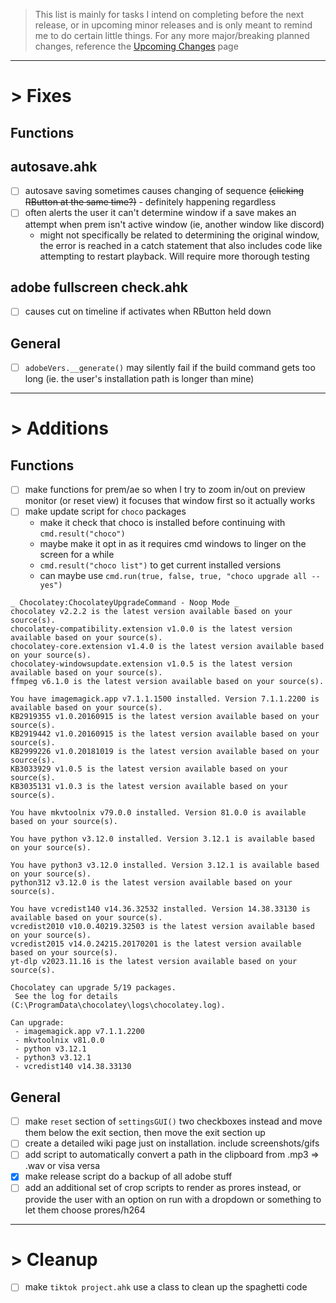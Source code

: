 > This list is mainly for tasks I intend on completing before the next release, or in upcoming minor releases and is only meant to remind me to do certain little things. For any more major/breaking planned changes, reference the [Upcoming Changes](https://github.com/users/Tomshiii/projects/1) page
***

# > Fixes

## Functions

## autosave.ahk
- [ ] autosave saving sometimes causes changing of sequence ~~(clicking RButton at the same time?)~~ - definitely happening regardless
- [ ] often alerts the user it can't determine window if a save makes an attempt when prem isn't active window (ie, another window like discord)
	- might not specifically be related to determining the original window, the error is reached in a catch statement that also includes code like attempting to restart playback. Will require more thorough testing

## adobe fullscreen check.ahk
- [ ] causes cut on timeline if activates when RButton held down

## General
- [ ] `adobeVers.__generate()` may silently fail if the build command gets too long (ie. the user's installation path is longer than mine)
***

# > Additions

## Functions
- [ ] make functions for prem/ae so when I try to zoom in/out on preview monitor (or reset view) it focuses that window first so it actually works
- [ ] make update script for `choco` packages
	- make it check that choco is installed before continuing with `cmd.result("choco")`
	- maybe make it opt in as it requires cmd windows to linger on the screen for a while
	- `cmd.result("choco list")` to get current installed versions
	- can maybe use `cmd.run(true, false, true, "choco upgrade all --yes")`
```
_ Chocolatey:ChocolateyUpgradeCommand - Noop Mode _
chocolatey v2.2.2 is the latest version available based on your source(s).
chocolatey-compatibility.extension v1.0.0 is the latest version available based on your source(s).
chocolatey-core.extension v1.4.0 is the latest version available based on your source(s).
chocolatey-windowsupdate.extension v1.0.5 is the latest version available based on your source(s).
ffmpeg v6.1.0 is the latest version available based on your source(s).

You have imagemagick.app v7.1.1.1500 installed. Version 7.1.1.2200 is available based on your source(s).
KB2919355 v1.0.20160915 is the latest version available based on your source(s).
KB2919442 v1.0.20160915 is the latest version available based on your source(s).
KB2999226 v1.0.20181019 is the latest version available based on your source(s).
KB3033929 v1.0.5 is the latest version available based on your source(s).
KB3035131 v1.0.3 is the latest version available based on your source(s).

You have mkvtoolnix v79.0.0 installed. Version 81.0.0 is available based on your source(s).

You have python v3.12.0 installed. Version 3.12.1 is available based on your source(s).

You have python3 v3.12.0 installed. Version 3.12.1 is available based on your source(s).
python312 v3.12.0 is the latest version available based on your source(s).

You have vcredist140 v14.36.32532 installed. Version 14.38.33130 is available based on your source(s).
vcredist2010 v10.0.40219.32503 is the latest version available based on your source(s).
vcredist2015 v14.0.24215.20170201 is the latest version available based on your source(s).
yt-dlp v2023.11.16 is the latest version available based on your source(s).

Chocolatey can upgrade 5/19 packages.
 See the log for details (C:\ProgramData\chocolatey\logs\chocolatey.log).

Can upgrade:
 - imagemagick.app v7.1.1.2200
 - mkvtoolnix v81.0.0
 - python v3.12.1
 - python3 v3.12.1
 - vcredist140 v14.38.33130
```

## General
- [ ] make `reset` section of `settingsGUI()` two checkboxes instead and move them below the exit section, then move the exit section up
- [ ] create a detailed wiki page just on installation. include screenshots/gifs
- [ ] add script to automatically convert a path in the clipboard from .mp3 => .wav or visa versa
- [x] make release script do a backup of all adobe stuff
- [ ] add an additional set of crop scripts to render as prores instead, or provide the user with an option on run with a dropdown or something to let them choose prores/h264
***

# > Cleanup
- [ ] make `tiktok project.ahk` use a class to clean up the spaghetti code
